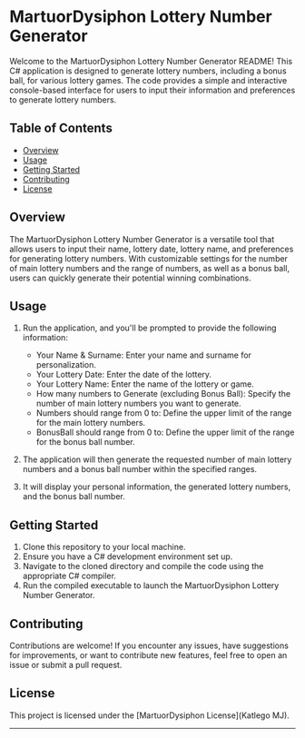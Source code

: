 # MartuorDysiphon Lottery Number Generator

Welcome to the MartuorDysiphon Lottery Number Generator README! This C# application is designed to generate lottery numbers, including a bonus ball, for various lottery games. The code provides a simple and interactive console-based interface for users to input their information and preferences to generate lottery numbers.

## Table of Contents

- [Overview](#overview)
- [Usage](#usage)
- [Getting Started](#getting-started)
- [Contributing](#contributing)
- [License](#license)

## Overview

The MartuorDysiphon Lottery Number Generator is a versatile tool that allows users to input their name, lottery date, lottery name, and preferences for generating lottery numbers. With customizable settings for the number of main lottery numbers and the range of numbers, as well as a bonus ball, users can quickly generate their potential winning combinations.

## Usage

1. Run the application, and you'll be prompted to provide the following information:
   - Your Name & Surname: Enter your name and surname for personalization.
   - Your Lottery Date: Enter the date of the lottery.
   - Your Lottery Name: Enter the name of the lottery or game.
   - How many numbers to Generate (excluding Bonus Ball): Specify the number of main lottery numbers you want to generate.
   - Numbers should range from 0 to: Define the upper limit of the range for the main lottery numbers.
   - BonusBall should range from 0 to: Define the upper limit of the range for the bonus ball number.

2. The application will then generate the requested number of main lottery numbers and a bonus ball number within the specified ranges.

3. It will display your personal information, the generated lottery numbers, and the bonus ball number.

## Getting Started

1. Clone this repository to your local machine.
2. Ensure you have a C# development environment set up.
3. Navigate to the cloned directory and compile the code using the appropriate C# compiler.
4. Run the compiled executable to launch the MartuorDysiphon Lottery Number Generator.

## Contributing

Contributions are welcome! If you encounter any issues, have suggestions for improvements, or want to contribute new features, feel free to open an issue or submit a pull request.

## License

This project is licensed under the [MartuorDysiphon License](Katlego MJ).

---
